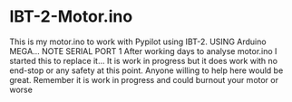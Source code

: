 # IBT-2-Motor.ino
This is my motor.ino to work with Pypilot using IBT-2. USING Arduino MEGA... NOTE SERIAL PORT 1
After working days to analyse motor.ino I started this to replace it... It is work in progress but it does work with no end-stop or any safety at this point.
Anyone willing to help here would be great.
Remember it is work in progress and could burnout your motor or worse
